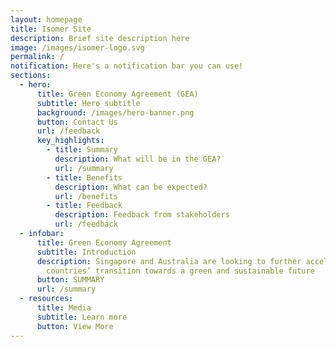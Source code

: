 ```yaml
---
layout: homepage
title: Isomer Site
description: Brief site description here
image: /images/isomer-logo.svg
permalink: /
notification: Here's a notification bar you can use!
sections:
  - hero:
      title: Green Economy Agreement (GEA)
      subtitle: Hero subtitle
      background: /images/hero-banner.png
      button: Contact Us
      url: /feedback
      key_highlights:
        - title: Summary
          description: What will be in the GEA?
          url: /summary
        - title: Benefits
          description: What can be expected?
          url: /benefits
        - title: Feedback
          description: Feedback from stakeholders
          url: /feedback
  - infobar:
      title: Green Economy Agreement
      subtitle: Introduction
      description: Singapore and Australia are looking to further accelerate both
        countries’ transition towards a green and sustainable future
      button: SUMMARY
      url: /summary
  - resources:
      title: Media
      subtitle: Learn more
      button: View More
---
```

